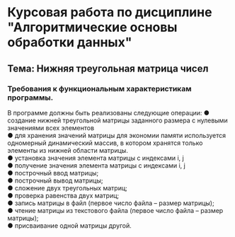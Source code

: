 # Курсовая работа по дисциплине "Алгоритмические основы обработки данных"

## Тема: Нижняя треугольная матрица чисел

### Требования к функциональным характеристикам программы.

В программе должны быть реализованы следующие операции:
● создание нижней треугольной матрицы заданного размера с нулевыми значениями всех элементов  
● для хранения значений матрицы для экономии памяти используется одномерный динамический массив, в котором хранятся только элементы из нижней области матрицы.  
● установка значения элемента матрицы с индексами i, j  
● получение значения элемента матрицы с индексами i, j  
● построчный ввод матрицы;  
● построчный вывод матрицы;  
● сложение двух треугольных матриц;  
● проверка равенства двух матриц;  
● запись матрицы в файл (первое число файла – размер матрицы);  
● чтение матрицы из текстового файла (первое число файла – размер матрицы);  
● присваивание одной матрицы другой.
